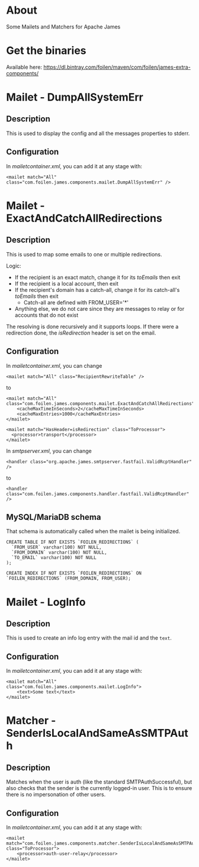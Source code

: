 # About

Some Mailets and Matchers for Apache James

# Get the binaries

Available here: https://dl.bintray.com/foilen/maven/com/foilen/james-extra-components/

# Mailet - DumpAllSystemErr

## Description

This is used to display the config and all the messages properties to stderr.

## Configuration

In *mailetcontainer.xml*, you can add it at any stage with: 

```
<mailet match="All" class="com.foilen.james.components.mailet.DumpAllSystemErr" />
```

# Mailet - ExactAndCatchAllRedirections

## Description

This is used to map some emails to one or multiple redirections.

Logic:
* If the recipient is an exact match, change it for its *toEmails* then exit
* If the recipient is a local account, then exit
* If the recipient's domain has a catch-all, change it for its catch-all's *toEmails* then exit
  * Catch-all are defined with FROM_USER='*'
* Anything else, we do not care since they are messages to relay or for accounts that do not exist

The resolving is done recursively and it supports loops. If there were a redirection done, the _isRedirection_ header is set on the email.

## Configuration

In *mailetcontainer.xml*, you can change 

```
<mailet match="All" class="RecipientRewriteTable" />
```
to
 
```
<mailet match="All" class="com.foilen.james.components.mailet.ExactAndCatchAllRedirections">
	<cacheMaxTimeInSeconds>2</cacheMaxTimeInSeconds>
	<cacheMaxEntries>1000</cacheMaxEntries>
</mailet>

<mailet match="HasHeader=isRedirection" class="ToProcessor">
  <processor>transport</processor>
</mailet>
```

In *smtpserver.xml*, you can change 

```
<handler class="org.apache.james.smtpserver.fastfail.ValidRcptHandler" />
```
to
 
```
<handler class="com.foilen.james.components.handler.fastfail.ValidRcptHandler" />
```

## MySQL/MariaDB schema

That schema is automatically called when the mailet is being initialized. 

```
CREATE TABLE IF NOT EXISTS `FOILEN_REDIRECTIONS` (
  `FROM_USER` varchar(100) NOT NULL,
  `FROM_DOMAIN` varchar(100) NOT NULL,
  `TO_EMAIL` varchar(100) NOT NULL
);

CREATE INDEX IF NOT EXISTS `FOILEN_REDIRECTIONS` ON `FOILEN_REDIRECTIONS` (FROM_DOMAIN, FROM_USER);
```

# Mailet - LogInfo

## Description

This is used to create an info log entry with the mail id and the `text`.

## Configuration

In *mailetcontainer.xml*, you can add it at any stage with: 

```
<mailet match="All" class="com.foilen.james.components.mailet.LogInfo">
	<text>Some text</text>
</mailet>
```


# Matcher - SenderIsLocalAndSameAsSMTPAuth

## Description

Matches when the user is auth (like the standard SMTPAuthSuccessful), but also checks that the sender is the currently logged-in user. This is to ensure there is no impersonation of other users.

## Configuration

In *mailetcontainer.xml*, you can add it at any stage with: 

```
<mailet match="com.foilen.james.components.matcher.SenderIsLocalAndSameAsSMTPAuth" class="ToProcessor">
	<processor>auth-user-relay</processor>
</mailet>
```
